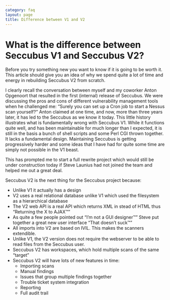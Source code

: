 ```yaml
---
category: faq
layout: page
title: Difference between V1 and V2
---
```

# What is the difference between Seccubus V1 and Seccubus V2?

Before you try something new you want to know if it is going to be worth it.
This article should give you an idea of why we spend quite a lot of time and
energy in rebuilding Seccubus V2 from scratch.

I clearly recall the conversation between myself and my coworker Anton
Opgenoort that resulted in the first (internal) release of Seccubus. We were
discussing the pros and cons of different vulnerability management tools when
he challenged me: “Surely you can set up a Cron job to start a Nessus scan
yourself?” Anton claimed at one time, and now, more than three years later, it
has led to the Seccubus as we know it today. This little history illustrates
what is fundamentally wrong with Seccubus V1. While it functions quite well,
and has been maintainable for much longer than I expected, it is still in the
basis a bunch of shell scripts and some Perl CGI thrown together. It lacks a
fundamental design. Maintaining Seccubus is getting progressively harder and
some ideas that I have had for quite some time are simply not possible in the
V1 beast.

This has prompted me to start a full rewrite project which would still be
under construction today if Steve Launius had not joined the team and helped
me out a great deal.

Seccubus V2 is the next thing for the Seccubus project because:

* Unlike V1 it actually has a design
* V2 uses a real relational database unlike V1 which used the filesystem as a
hierarchical database
* The V2 web API is a real API which returns XML in stead of HTML thus
“Returning the X to AJAX™”
* As quite a few people pointed out “I’m not a GUI designer™” Steve put
together a great new user interface “That doesn’t suck™”
* All imports into V2 are based on IVIL. This makes the scanners extendible.
* Unlike V1, the V2 version does not require the webserver to be able to read
files from the Seccubus user.
* Seccubus V2 has workspaces, which hold multiple scans of the same “target”
* Seccubus V2 will have lots of new features in time:
   * Importing scans
   * Manual findings
   * Issues that group multiple findings together
   * Trouble ticket system integration
   * Reporting
   * Full audit trail

